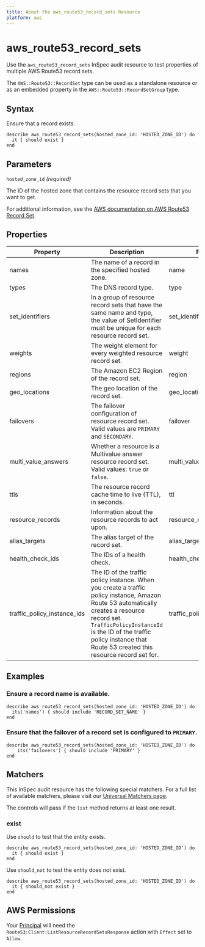 ```yaml
---
title: About the aws_route53_record_sets Resource
platform: aws
---
```


# aws_route53_record_sets

Use the `aws_route53_record_sets` InSpec audit resource to test properties of multiple AWS Route53 record sets.

The `AWS::Route53::RecordSet` type can be used as a standalone resource or as an embedded property in the `AWS::Route53::RecordSetGroup` type.

## Syntax

Ensure that a record exists.

    describe aws_route53_record_sets(hosted_zone_id: 'HOSTED_ZONE_ID') do
      it { should exist }
    end

## Parameters

`hosted_zone_id` _(required)_

The ID of the hosted zone that contains the resource record sets that you want to get.

For additional information, see the [AWS documentation on AWS Route53 Record Set](https://docs.aws.amazon.com/AWSCloudFormation/latest/UserGuide/aws-properties-route53-recordset.html).

## Properties

| Property | Description | Fields |
| --- | --- | --- |
| names | The name of a record in the specified hosted zone. | name |
| types | The DNS record type. | type |
| set_identifiers | In a group of resource record sets that have the same name and type, the value of SetIdentifier must be unique for each resource record set. | set_identifier |
| weights | The weight element for every weighted resource record set. | weight |
| regions | The Amazon EC2 Region of the record set. | region |
| geo_locations | The geo location of the record set. | geo_location |
| failovers | The failover configuration of resource record set. Valid values are `PRIMARY` and `SECONDARY`. | failover |
| multi_value_answers |  Whether a resource is a Multivalue answer resource record set. Valid values: `true` or `false`. | multi_value_answer |
| ttls | The resource record cache time to live (TTL), in seconds. | ttl |
| resource_records | Information about the resource records to act upon. | resource_record |
| alias_targets | The alias target of the record set. | alias_target |
| health_check_ids | The IDs of a health check. | health_check_id |
| traffic_policy_instance_ids | The ID of the traffic policy instance. When you create a traffic policy instance, Amazon Route 53 automatically creates a resource record set. `TrafficPolicyInstanceId` is the ID of the traffic policy instance that Route 53 created this resource record set for. | traffic_policy_instance_id |

## Examples

### Ensure a record name is available.

    describe aws_route53_record_sets(hosted_zone_id: 'HOSTED_ZONE_ID') do
      its('names') { should include 'RECORD_SET_NAME' }
    end

### Ensure that the failover of a record set is configured to `PRIMARY`.

    describe aws_route53_record_sets(hosted_zone_id: 'HOSTED_ZONE_ID') do
        its('failovers') { should include 'PRIMARY' }
    end

## Matchers

This InSpec audit resource has the following special matchers. For a full list of available matchers, please visit our [Universal Matchers page](https://www.inspec.io/docs/reference/matchers/).

The controls will pass if the `list` method returns at least one result.

### exist

Use `should` to test that the entity exists.

    describe aws_route53_record_sets(hosted_zone_id: 'HOSTED_ZONE_ID') do
      it { should exist }
    end

Use `should_not` to test the entity does not exist.

    describe aws_route53_record_sets(hosted_zone_id: 'HOSTED_ZONE_ID') do
      it { should_not exist }
    end

## AWS Permissions

Your [Principal](https://docs.aws.amazon.com/IAM/latest/UserGuide/intro-structure.html#intro-structure-principal) will need the `Route53:Client:ListResourceRecordSetsResponse` action with `Effect` set to `Allow`.
